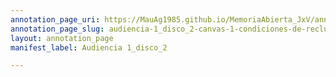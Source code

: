 ```yaml
---
annotation_page_uri: https://MauAg1985.github.io/MemoriaAbierta_JxV/annotations/audiencia-1_disco_2-canvas-1-condiciones-de-reclusi-n-clandestina--fiscal-general--testigo--personas-detenidas-desaparecidas--centro-clandestino-de-detenci-n--victima-de-la-represi-n--riesgo-para-la-salud--alimentaci-n.json
annotation_page_slug: audiencia-1_disco_2-canvas-1-condiciones-de-reclusi-n-clandestina--fiscal-general--testigo--personas-detenidas-desaparecidas--centro-clandestino-de-detenci-n--victima-de-la-represi-n--riesgo-para-la-salud--alimentaci-n
layout: annotation_page
manifest_label: Audiencia 1_disco_2

---
```

